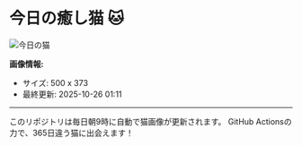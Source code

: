 # 今日の癒し猫 🐱

![今日の猫](https://cdn2.thecatapi.com/images/3qu.jpg)

**画像情報:**
- サイズ: 500 x 373
- 最終更新: 2025-10-26 01:11

---

このリポジトリは毎日朝9時に自動で猫画像が更新されます。
GitHub Actionsの力で、365日違う猫に出会えます！
